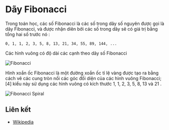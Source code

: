 # Dãy Fibonacci

Trong toán học, các số Fibonacci là các số trong dãy số nguyên được gọi là dãy Fibonacci, và được nhận diên bởi các số trong dãy sẽ có giá trị bằng tổng hai số trước nó : 

`0, 1, 1, 2, 3, 5, 8, 13, 21, 34, 55, 89, 144, ...`

Các hình vuông có độ dài các cạnh theo dãy số Fibonacci

![Fibonacci](https://upload.wikimedia.org/wikipedia/commons/d/db/34%2A21-FibonacciBlocks.png)

Hình xoắn ốc Fibonacci là một đường xoắn ốc tỉ lệ vàng được tạo ra bằng cách vẽ các cung tròn nối các góc đối diện của các hình vuông Fibonacci; [4] kiểu này sử dụng các hình vuông có kích thước 1, 1, 2, 3, 5, 8, 13 và 21 .

![Fibonacci Spiral](https://upload.wikimedia.org/wikipedia/commons/2/2e/FibonacciSpiral.svg)

## Liên kết

- [Wikipedia](https://en.wikipedia.org/wiki/Fibonacci_number)
